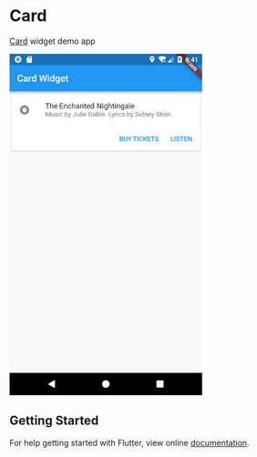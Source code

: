 # Card

[Card](https://docs.flutter.io/flutter/material/Card-class.html) widget demo app


<img src="screenshot/card_wdiget.png" height="600em" /> 


## Getting Started

For help getting started with Flutter, view online
[documentation](https://flutter.io/).
